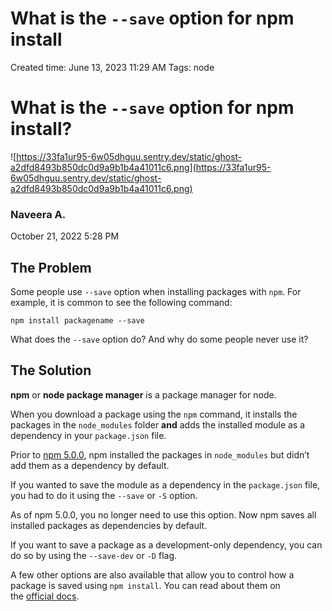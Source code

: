 # What is the `--save` option for npm install

Created time: June 13, 2023 11:29 AM
Tags: node

# **What is the `--save` option for npm install?**

![https://33fa1ur95-6w05dhguu.sentry.dev/static/ghost-a2dfd8493b850dc0d9a9b1b4a41011c6.png](https://33fa1ur95-6w05dhguu.sentry.dev/static/ghost-a2dfd8493b850dc0d9a9b1b4a41011c6.png)

### **Naveera A.**

October 21, 2022 5:28 PM

## **The Problem**

Some people use `--save` option when installing packages with `npm`. For example, it is common to see the following command:

```
npm install packagename --save

```

What does the `--save` option do? And why do some people never use it?

## **The Solution**

**npm** or **node package manager** is a package manager for node.

When you download a package using the `npm` command, it installs the packages in the `node_modules` folder **and** adds the installed module as a dependency in your `package.json` file.

Prior to [npm 5.0.0](https://blog.npmjs.org/post/161081169345/v500), npm installed the packages in `node_modules` but didn’t add them as a dependency by default.

If you wanted to save the module as a dependency in the `package.json` file, you had to do it using the `--save` or `-S` option.

As of npm 5.0.0, you no longer need to use this option. Now npm saves all installed packages as dependencies by default.

If you want to save a package as a development-only dependency, you can do so by using the `--save-dev` or `-D` flag.

A few other options are also available that allow you to control how a package is saved using `npm install`. You can read about them on the [official docs](https://docs.npmjs.com/cli/v8/commands/npm-install).